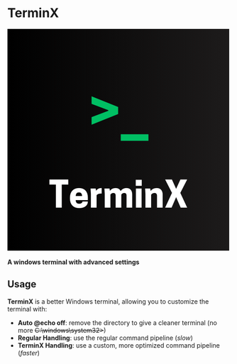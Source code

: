 # TerminX
![Logo](terminx.png)


**A windows terminal with advanced settings**
## Usage
**TerminX** is a better Windows terminal, allowing you to customize the terminal with:
- **Auto @echo off**: remove the directory to give a cleaner terminal (no more ~~C:\windows\system32>~~)
- **Regular Handling**: use the regular command pipeline (*slow*)
- **TerminX Handling**: use a custom, more optimized command pipeline (*faster*)
